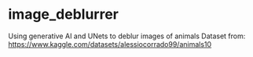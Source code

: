 # image_deblurrer
Using generative AI and UNets to deblur images of animals
Dataset from: https://www.kaggle.com/datasets/alessiocorrado99/animals10